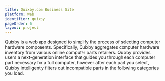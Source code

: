 ```yaml
---
title: Quixby.com Business Site
platform: Web
identifier: quixby
pageOrder: 6
layout: project
---
```


Quixby is a web app designed to simplify the process of selecting computer hardware components. 
Specifically, Quixby aggregates computer hardware inventory from various online computer parts retailers.
Quixby provides users a next-generation interface that guides you through each computer part necessary for a full
computer, however after each part you select, Quixby intelligently filters out incompatible parts in the following 
categories you load.